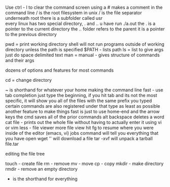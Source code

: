 Use ctrl - l to clear the command screen 
using a # makes a comment in the command line 
/ is the root filesystem in unix 
/ is the file separator
underneath root there is a subfolder called usr  
every linux has two special directory, . and .. 
u have run ./a.out 
the . is a pointer to the current directory
the .. folder refers to the parent
it is a pointer to the previous directory 

pwd = print working directory
shell will not run programs outside of working directory unless the path is specified 
$PATH - lists path
ls = list 
to give args just do space delimited text 
man = manual - gives structure of commands and their args 

dozens of options and features for most commands 

cd = change directory 

~ is shorthand for whatever your home 
making the command line fast - use tab completion
just type the beginning, if you hit tab and its not the most specific, it will show you all of the files with the same prefix you typed
certain commands are also registered under that 
type as least as possible 
another feature to make things fast is just to use home-end and the arrow keys 
the cmd saves all of the prior commands 
alt backspace deletes a word 
cat file - prints out the whole file without having to actually enter it using vi or vim
less - file viewer
more file view
hit fg to resume where you were inside of the editor (emacs, vi)
jobs command will tell you everything that you have open
wget '<url>' will  download a file
tar -xvf will unpack a tarball 
file.tar  


editing the file tree 

touch - create file 
rm - remove
mv - move
cp - copy
mkdir  - make directory
rmdir - remove an empty directory 
* is the shorthand for everything 